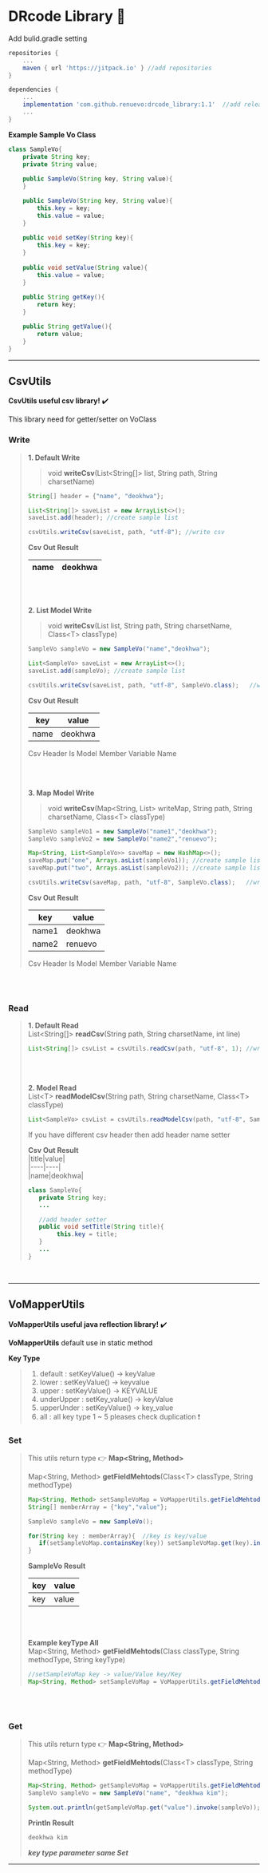 # DRcode Library :tada:

Add bulid.gradle setting
```groovy
repositories {
    ...
   	maven { url 'https://jitpack.io' } //add repositories
}

dependencies {
    ...
    implementation 'com.github.renuevo:drcode_library:1.1'  //add releases current version
    ...
}
```  

**Example Sample Vo Class**
```java
class SampleVo{
    private String key;
    private String value;
    
    public SampleVo(String key, String value){
    }   

    public SampleVo(String key, String value){
        this.key = key;
        this.value = value;
    }   
 
    public void setKey(String key){
        this.key = key;
    }
    
    public void setValue(String value){
        this.value = value;
    }
    
    public String getKey(){
        return key;
    }

    public String getValue(){
        return value;
    }   
}
```

---

## CsvUtils  
**CsvUtils useful csv library!** :heavy_check_mark:  

This library need for getter/setter on VoClass
 
### Write  
>**1. Default Write**  
>>void **writeCsv**(List<String[]> list, String path, String charsetName) 
> ```java
> String[] header = {"name", "deokhwa"};
> 
> List<String[]> saveList = new ArrayList<>();
> saveList.add(header); //create sample list
> 
> csvUtils.writeCsv(saveList, path, "utf-8"); //write csv
>  ```
>   
> **Csv Out Result**  
>
> |name|deokhwa|  
> |----|----| 
>
><br/>
><br/>
>
>**2. List Model Write**
>>void **writeCsv**(List<T> list, String path, String charsetName, Class\<T> classType)  
>```java
>SampleVo sampleVo = new SampleVo("name","deokhwa");
>
>List<SampleVo> saveList = new ArrayList<>();
>saveList.add(sampleVo); //create sample list
>
>csvUtils.writeCsv(saveList, path, "utf-8", SampleVo.class);   //write csv
>```
>
> **Csv Out Result**  
>
> |key|value|  
> |----|----|  
> |name|deokhwa|  
>
> Csv Header Is Model Member Variable Name    
>
><br/>
><br/>
>
>**3. Map Model Write**
>>void **writeCsv**(Map<String, List<T>> writeMap, String path, String charsetName, Class\<T> classType)  
>```java
>SampleVo sampleVo1 = new SampleVo("name1","deokhwa");
>SampleVo sampleVo2 = new SampleVo("name2","renuevo");
>
>Map<String, List<SampleVo>> saveMap = new HashMap<>();
>saveMap.put("one", Arrays.asList(sampleVo1)); //create sample list
>saveMap.put("two", Arrays.asList(sampleVo2)); //create sample list
>
>csvUtils.writeCsv(saveMap, path, "utf-8", SampleVo.class);   //write csv
>```
>
> **Csv Out Result**  
>
> |key|value|  
> |----|----|  
> |name1|deokhwa|  
> |name2|renuevo|  
>
> Csv Header Is Model Member Variable Name  
>
<br/>
<br/>

### Read
>**1. Default Read**  
>List<String[]> **readCsv**(String path, String charsetName, int line)   
> ```java
> List<String[]> csvList = csvUtils.readCsv(path, "utf-8", 1); //write csv
>  ```
>
><br/>
><br/>
>
>**2. Model Read**  
>List\<T> **readModelCsv**(String path, String charsetName, Class\<T> classType)  
> ```java
> List<SampleVo> csvList = csvUtils.readModelCsv(path, "utf-8", SampleVo.class); //write csv
>  ```
> 
>If you have different csv header then add header name setter  
>
>**Csv Out Result**  
>|title|value|  
>|----|----|  
>|name|deokhwa|  
>
> ```java
> class SampleVo{
>    private String key;
>    ...
> 
>    //add header setter
>    public void setTitle(String title){
>         this.key = title;
>    } 
>    ...
> }
>  ```

<br/>


---

## VoMapperUtils  
**VoMapperUtils useful java reflection library!** :heavy_check_mark:  

**VoMapperUtils** default use in static method  

**Key Type**
>1. default : setKeyValue() -> keyValue  
>2. lower : setKeyValue() -> keyvalue  
>3. upper : setKeyValue() -> KEYVALUE
>4. underUpper : setKey_value() -> keyValue  
>5. upperUnder : setKeyValue() -> key_value
>6. all : all key type  1 ~ 5 pleases check duplication :exclamation:  

### Set  
>This utils return type :point_right: **Map<String, Method>**
> 
>Map<String, Method> **getFieldMehtods**(Class\<T> classType, String methodType) 
>```java
>Map<String, Method> setSampleVoMap = VoMapperUtils.getFieldMehtods(SampleVo.class, "set");  //keytype default
>String[] memberArray = {"key","value"};
>
>SampleVo sampleVo = new SampleVo();
>
>for(String key : memberArray){  //key is key/value
>    if(setSampleVoMap.containsKey(key)) setSampleVoMap.get(key).invoke(sampleVo, key);  //set SampleVo value
>}
>```
>**SampleVo Result**  
>
>|key|value|
>|----|----|
>|key|value|
>
><br/>
><br/>
>
>**Example keyType All**  
>Map<String, Method> **getFieldMehtods**(Class<T> classType, String methodType, String keyType) 
>```java
>//setSampleVoMap key -> value/Value key/Key 
>Map<String, Method> setSampleVoMap = VoMapperUtils.getFieldMehtods(SampleVo.class, "set", "all");
>```

<br/>
<br/>

### Get  
>This utils return type :point_right: **Map<String, Method>**
> 
>Map<String, Method> **getFieldMehtods**(Class\<T> classType, String methodType) 
>```java
>Map<String, Method> getSampleVoMap = VoMapperUtils.getFieldMehtods(SampleVo.class, "get");  //keytype default
>SampleVo sampleVo = new SampleVo("name", "deokhwa kim");
>
>System.out.println(getSampleVoMap.get("value").invoke(sampleVo)); //return Object Type
>```
>**Println Result** 
>```java
> deokhwa kim
>``` 
>
>***key type parameter same Set***  

---






